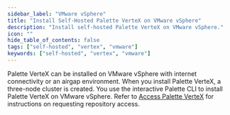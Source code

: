 ```yaml
---
sidebar_label: "VMware vSphere"
title: "Install Self-Hosted Palette VerteX on VMware vSphere"
description: "Install self-hosted Palette VerteX on VMware vSphere."
icon: ""
hide_table_of_contents: false
tags: ["self-hosted", "vertex", "vmware"]
keywords: ["self-hosted", "vertex", "vmware"]
---
```


Palette VerteX can be installed on VMware vSphere with internet connectivity or an airgap environment. When you install
Palette VerteX, a three-node cluster is created. You use the interactive Palette CLI to install Palette VerteX on VMware
vSphere. Refer to [Access Palette VerteX](../vertex.md#access-palette-vertex) for instructions on requesting repository
access.

